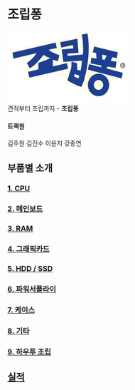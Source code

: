 # 조립퐁
![로고](static/logo.png)  
견적부터 조립까지 - **조립퐁**

#### 트랙원
김주원 김진수 이윤지 강종연
## 부품별 소개
### [1. CPU](parts/CPU.md)
### [2. 메인보드](parts/MB.md)
### [3. RAM](parts/RAM.md)
### [4. 그래픽카드](parts/VGA.md)
### [5. HDD / SSD](parts/Storage.md)
### [6. 파워서플라이](parts/PSU.md)
### [7. 케이스](parts/CASE.md)
### [8. 기타](parts/guitar.md)

### [9. 하우투 조립](parts/jollyp.md)

## [실적](record.md)

